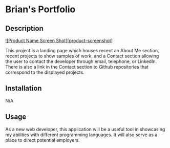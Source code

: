 # Brian's Portfolio

## Description 

[![Product Name Screen Shot][product-screenshot]](https://example.com)

This project is a landing page which houses recent an About Me section, recent projects to show samples of work, and a Contact section allowing the user to contact the developer through email, telephone, or LinkedIn. There is also a link in the Contact section to Github repositories that correspond to the displayed projects.

 ## Installation

 N/A

 ## Usage

As a new web developer, this application will be a useful tool in showcasing my abilities with different programming languages. It will also serve as a place to direct potential employers.
